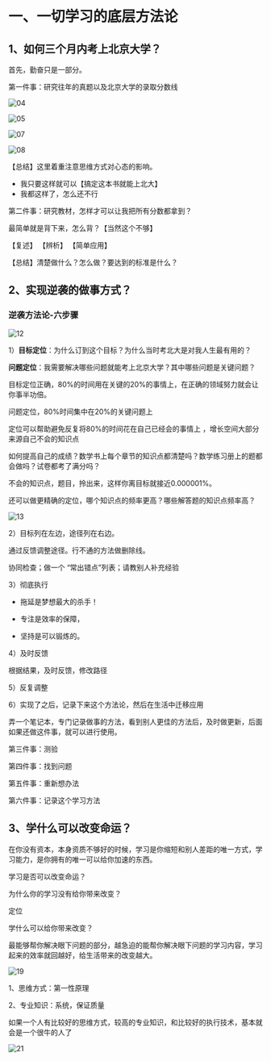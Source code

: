# 一、一切学习的底层方法论

## 1、如何三个月内考上北京大学？

首先，勤奋只是一部分。

第一件事：研究往年的真题以及北京大学的录取分数线

![04](/Users/kequan/Desktop/博客/快速崛起/1、一切学习的底层方法论/images/04.jpg)

![05](/Users/kequan/Desktop/博客/快速崛起/1、一切学习的底层方法论/images/05.jpg)

![07](/Users/kequan/Desktop/博客/快速崛起/1、一切学习的底层方法论/images/07.png)

![08](/Users/kequan/Desktop/博客/快速崛起/1、一切学习的底层方法论/images/08.png)

【总结】这里着重注意思维方式对心态的影响。

- 我只要这样就可以【搞定这本书就能上北大】
- 我都这样了，怎么还不行

第二件事：研究教材，怎样才可以让我把所有分数都拿到？

最简单就是背下来，怎么背？【当然这个不够】 

【复述】 【辨析】 【简单应用】

【总结】清楚做什么？怎么做？要达到的标准是什么？



## 2、实现逆袭的做事方式？

### **逆袭方法论-六步骤**

![12](/Users/kequan/Desktop/博客/快速崛起/1、一切学习的底层方法论/images/12.png)

1）**目标定位**：为什么订到这个目标？为什么当时考北大是对我人生最有用的？

**问题定位**：我需要解决哪些问题就能考上北京大学？其中哪些问题是关键问题？

目标定位正确，80%的时间用在关键的20%的事情上，在正确的领域努力就会让你事半功倍。

问题定位，80%时间集中在20%的关键问题上

定位可以帮助避免反复将80%的时间花在自己已经会的事情上 ，增长空间大部分来源自己不会的知识点

如何提高自己的成绩？数学书上每个章节的知识点都清楚吗？数学练习册上的题都会做吗？试卷都考了满分吗？

不会的知识点，题目，拎出来，这样你离目标就接近0.000001%。

还可以做更精确的定位，哪个知识点的频率更高？哪些解答题的知识点频率高？

![13](/Users/kequan/Desktop/博客/快速崛起/1、一切学习的底层方法论/images/13.png)

2）目标列在左边，途径列在右边。

通过反馈调整途径。行不通的方法做删除线。

协同检查；做一个 “常出错点”列表；请教别人补充经验

3）彻底执行

- 拖延是梦想最大的杀手！

- 专注是效率的保障，

- 坚持是可以锻炼的。

4）及时反馈

根据结果，及时反馈，修改路径

5）反复调整

6）实现了之后，记录下来这个方法论，然后在生活中迁移应用

弄一个笔记本，专门记录做事的方法，看到别人更佳的方法后，及时做更新，后面如果还做这件事，就可以进行使用。

第三件事：测验

第四件事：找到问题

第五件事：重新想办法

第六件事：记录这个学习方法

## 3、学什么可以改变命运？

在你没有资本，本身资质不够好的时候，学习是你缩短和别人差距的唯一方式，学习能力，是你拥有的唯一可以给你加速的东西。

学习是否可以改变命运？

为什么你的学习没有给你带来改变？

定位

学什么可以给你带来改变？

最能够帮你解决眼下问题的部分，越急迫的能帮你解决眼下问题的学习内容，学习起来的效率就回越好，给生活带来的改变越大。

![19](/Users/kequan/Desktop/博客/快速崛起/1、一切学习的底层方法论/images/19.png)

1、思维方式：第一性原理

2、专业知识：系统，保证质量

如果一个人有比较好的思维方式，较高的专业知识，和比较好的执行技术，基本就会是一个很牛的人了

![21](/Users/kequan/Desktop/博客/快速崛起/1、一切学习的底层方法论/images/21.png)



